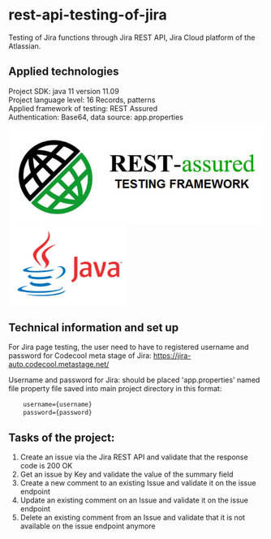 # rest-api-testing-of-jira
Testing of Jira functions through Jira REST API, Jira Cloud platform of the Atlassian.


## Applied technologies

Project SDK: java 11 version 11.09<br>
Project language level: 16 Records, patterns<br>
Applied framework of testing: REST Assured<br>
Authentication: Base64, data source: app.properties

![](Rest-assured.jpg)
![](java.png)


## Technical information and set up

For Jira page testing, the user need to have to registered username and password for Codecool meta stage of Jira:
https://jira-auto.codecool.metastage.net/

Username and password for Jira: should be placed 'app.properties' named file property file saved into main project
directory in this format:

        username={username}
        password={password}

## Tasks of the project:

1. Create an issue via the Jira REST API and validate that the response code is 200 OK<br>
2. Get an issue by Key and validate the value of the summary field
3. Create a new comment to an existing Issue and validate it on the issue endpoint
4. Update an existing comment on an Issue and validate it on the issue endpoint
5. Delete an existing comment from an Issue and validate that it is not available on the issue endpoint anymore


